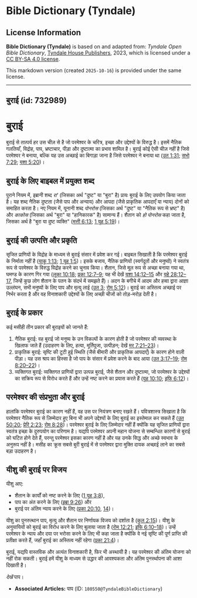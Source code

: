 # Bible Dictionary (Tyndale)

## License Information

**Bible Dictionary (Tyndale)** is based on and adapted from: _Tyndale Open Bible Dictionary_, [Tyndale House Publishers](https://tyndaleopenresources.com/), 2023, which is licensed under a [CC BY-SA 4.0 license](https://creativecommons.org/licenses/by-sa/4.0/legalcode.en).

This markdown version (created `2025-10-16`) is provided under the same license.



--------------------------------

## बुराई (id: 732989)

बुराई
=====

बुराई से तात्पर्य हर उस चीज़ से है जो परमेश्‍वर के चरित्र, इच्छा और उद्देश्यों के विरुद्ध है। इसमें नैतिक गलतियाँ, विद्रोह, पाप, भ्रष्टाचार, पीड़ा और दुष्टात्मा का प्रभाव शामिल है। बुराई कोई ऐसी चीज़ नहीं है जिसे परमेश्वर ने बनाया, बल्कि यह उस अच्छाई का बिगाड़ा जाना है जिसे परमेश्वर ने बनाया था ([उत 1:31](https://ref.ly/Gen1:31); [सभो 7:29](https://ref.ly/Eccl7:29); [यशा 5:20](https://ref.ly/Isa5:20))।

बुराई के लिए बाइबल में प्रयुक्त शब्द
------------------------------------

पुराने नियम में, इब्रानी शब्द *रा'* (जिसका अर्थ "दुष्ट" या "बुरा" है) प्रायः बुराई के लिए उपयोग किया जाता है। यह शब्द नैतिक दुष्टता (जैसे पाप और अन्याय) और आपदा (जैसे प्राकृतिक आपदाएँ या न्याय) दोनों को समाहित करता है। नए नियम में, यूनानी शब्द *पोनरोस* (जिसका अर्थ "दुष्ट" या "नैतिक रूप से भ्रष्ट" है) और *काकोस* (जिसका अर्थ "बुरा" या "हानिकारक" है) सामान्य हैं। शैतान को *हो पोनरोस* कहा जाता है, जिसका अर्थ है "बुरा या दुष्ट व्यक्ति" ([मत्ती 6:13](https://ref.ly/Matt6:13); [1 यूह 5:19](https://ref.ly/1John5:19))।

बुराई की उत्पत्ति और प्रकृति
----------------------------

सृजित प्राणियों के विद्रोह के माध्यम से बुराई संसार में प्रवेश कर गई। बाइबल सिखाती है कि परमेश्वर बुराई के निर्माता नहीं है ([याकू 1:13](https://ref.ly/Jas1:13); [1 यूह 1:5](https://ref.ly/1John1:5))। इसके बजाय, नैतिक प्राणियों (स्वर्गदूतों और मनुष्यों) ने स्वतंत्र रूप से परमेश्‍वर के विरुद्ध विद्रोह करने का चुनाव किया। शैतान, जिसे मूल रूप से अच्छा बनाया गया था, घमण्ड के कारण गिर गया ([लूका 10:18](https://ref.ly/Luke10:18); [प्रका 12:7–9](https://ref.ly/Rev12:7-Rev12:9); यह भी देखें [यशा 14:12–15](https://ref.ly/Isa14:12-Isa14:15) और [यहे 28:12–17](https://ref.ly/Ezek28:12-Ezek28:17), जिन्हें कुछ लोग शैतान के पतन के संदर्भ में समझते हैं)। अदन के बगीचे में आदम और हव्वा द्वारा आज्ञा उल्लंघन, सभी मनुष्यों के लिए पाप और मृत्यु लाई ([उत 3](https://ref.ly/Gen3:1-Gen3:24); [रोम 5:12](https://ref.ly/Rom5:12))। बुराई का अस्तित्व अच्छाई पर निर्भर करता है और वह विनाशकारी उद्देश्यों के लिए अच्छी चीजों को तोड़\-मरोड़ देती है।

बुराई के प्रकार
---------------

कई मसीही तीन प्रकार की बुराइयों को जानते हैं:

1. नैतिक बुराई: वह बुराई जो मनुष्य के उन विकल्पों के कारण होती है जो परमेश्वर की व्यवस्था के खिलाफ जाते हैं (उदाहरण के लिए, हत्या, मूर्तिपूजा, उत्पीड़न; देखें [मर 7:21–23](https://ref.ly/Mark7:21-Mark7:23))।
2. प्राकृतिक बुराई: सृष्टि की टूटी हुई स्थिति (जैसे बीमारी और प्राकृतिक आपदाएँ) के कारण होने वाली पीड़ा। यह उस श्राप का हिस्सा है जो पाप के संसार में प्रवेश करने के बाद आया ([उत 3:17–19](https://ref.ly/Gen3:17-Gen3:19); [रोम 8:20–22](https://ref.ly/Rom8:20-Rom8:22))।
3. व्यक्तिगत बुराई: व्यक्तिगत प्राणियों द्वारा उत्पन्न बुराई, जैसे शैतान और दुष्टात्मा, जो परमेश्वर के उद्देश्यों का सक्रिय रूप से विरोध करते हैं और उन्हें नष्ट करने का प्रयास करते हैं ([यूह 10:10](https://ref.ly/John10:10); [इफि 6:12](https://ref.ly/Eph6:12))।

परमेश्वर की संप्रभुता और बुराई
------------------------------

हालांकि परमेश्वर बुराई का कारण नहीं हैं, वह उस पर नियंत्रण बनाए रखते हैं। पवित्रशास्त्र सिखाता है कि परमेश्वर नैतिक रूप से ज़िम्मेदार हुए बिना भी अपने उद्देश्यों के लिए बुराई का इस्तेमाल कर सकते हैं ([उत 50:20](https://ref.ly/Gen50:20); [प्रेरि 2:23](https://ref.ly/Acts2:23); [रोम 8:28](https://ref.ly/Rom8:28))। परमेश्वर बुराई के लिए ज़िम्मेदार नहीं हैं क्योंकि यह सृजित प्राणियों द्वारा स्वतंत्र इच्छा के दुरुपयोग का परिणाम है। यद्यपि परमेश्वर अपनी महान योजना से सम्बन्धित कारणों से बुराई को घटित होने देते हैं, परन्तु परमेश्वर इसका कारण नहीं है और यह उनके सिद्ध और अच्छे स्वभाव के अनुरूप नहीं है। मसीह का क्रूस सबसे बुरी बुराई में से परमेश्वर द्वारा मुक्ति दायक अच्छाई लाने का सबसे बड़ा उदाहरण है।

यीशु की बुराई पर विजय
---------------------

यीशु आए:

* शैतान के कार्यों को नष्ट करने के लिए ([1 यूह 3:8](https://ref.ly/1John3:8)),
* पाप का अंत करने के लिए ([इब्रा 9:26](https://ref.ly/Heb9:26)) और
* बुराई पर अंतिम न्याय करने के लिए ([प्रका 20:10](https://ref.ly/Rev20:10), [14](https://ref.ly/Rev20:14))।

यीशु का पुनरुत्थान पाप, मृत्यु और शैतान पर निर्णायक विजय को दर्शाता है ([कुल 2:15](https://ref.ly/Col2:15))। यीशु के अनुयायियों को बुराई का विरोध करने के लिए बुलाया जाता है ([रोम 12:21](https://ref.ly/Rom12:21); [इफि 6:10–18](https://ref.ly/Eph6:10-Eph6:18))। उन्हें परमेश्वर के न्याय और दया पर भरोसा करने के लिए भी कहा जाता है क्योंकि वे नई सृष्टि की पूर्ण प्राप्ति की प्रतीक्षा करते हैं, जहाँ बुराई का अस्तित्व नहीं रहेगा ([प्रका 21:4](https://ref.ly/Rev21:4))।

बुराई, यद्यपि वास्तविक और अत्यंत विनाशकारी है, फिर भी अस्थायी है। यह परमेश्वर की अंतिम योजना को नहीं रोक सकती। बुराई हमें यीशु के माध्यम से उद्धार की आवश्यकता और अंतिम पुनर्स्थापना की आशा दिखाती है।

*देखें* पाप।

* **Associated Articles:** पाप (ID: `180550@TyndaleBibleDictionary`)

